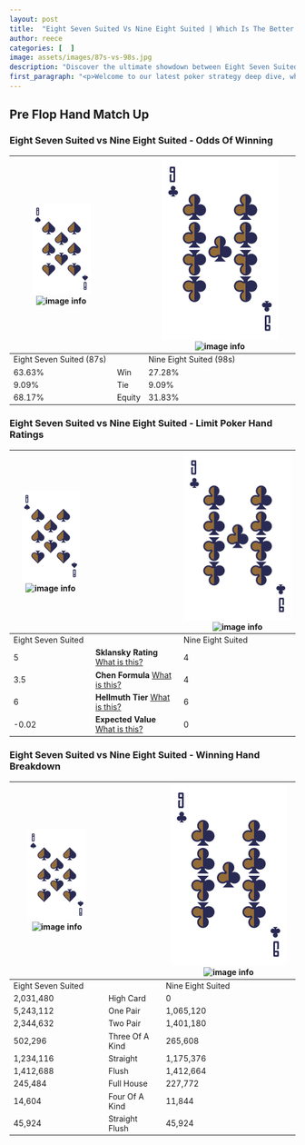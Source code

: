 ```yaml
---
layout: post
title:  "Eight Seven Suited Vs Nine Eight Suited | Which Is The Better Hand In Poker? A Complete Guide"
author: reece
categories: [  ]
image: assets/images/87s-vs-98s.jpg
description: "Discover the ultimate showdown between Eight Seven Suited and Nine Eight Suited in poker! Uncover the odds, strategies, and scenarios where one hand triumphs over the other. Get ready to up your poker game with this thrilling analysis."
first_paragraph: "<p>Welcome to our latest poker strategy deep dive, where we're pitting two distinct hands against each other in a high-stakes showdown: Eight Seven Suited vs Nine Eight Suited.</p><p>In the dynamic world of poker, every decision counts, and knowing which hand holds the upper hand is key to your success at the table.</p><p>In this article, we'll dissect these two hands, explore the scenarios where one dominates the other, and equip you with the knowledge to make strategic choices that can tip the odds in your favor.</p><p>Get ready to unravel the intriguing dynamics of these poker hands and elevate your game to new heights.</p>"
---
```




[comment]: # (sp0)

## Pre Flop Hand Match Up

<div class="table hand-ratings" markdown="1"> 



### Eight Seven Suited vs Nine Eight Suited - Odds Of Winning


    
| ![image info](assets/images/hand1/8.png) ![image info](assets/images/hand1/7s.png) |  | ![image info](assets/images/hand2/9.png) ![image info](assets/images/hand2/8s.png) |
| -------- | -------- | -------- |
| Eight Seven Suited (87s) |  | Nine Eight Suited (98s) |
| 63.63% | Win | 27.28% |
| 9.09% | Tie | 9.09% |
| 68.17% | Equity | 31.83% |




[comment]: # (sp1)



### Eight Seven Suited vs Nine Eight Suited - Limit Poker Hand Ratings


    
| ![image info](assets/images/hand1/8.png) ![image info](assets/images/hand1/7s.png) |  | ![image info](assets/images/hand2/9.png) ![image info](assets/images/hand2/8s.png) |
| -------- | -------- | -------- |
| Eight Seven Suited |  | Nine Eight Suited |
| 5 | **Sklansky Rating** [What is this?](/sklansky-rating-explained) | 4 |
| 3.5 | **Chen Formula** [What is this?](/chen-formula-explained) | 4 |
| 6 | **Hellmuth Tier** [What is this?](/Hellmuth-tier-explained) | 6 |
| -0.02 | **Expected Value** [What is this?](/expected-value-explained) | 0 |




[comment]: # (sp2)



### Eight Seven Suited vs Nine Eight Suited - Winning Hand Breakdown


    
| ![image info](assets/images/hand1/8.png) ![image info](assets/images/hand1/7s.png) |  | ![image info](assets/images/hand2/9.png) ![image info](assets/images/hand2/8s.png) |
| -------- | -------- | -------- |
| Eight Seven Suited |  | Nine Eight Suited |
| 2,031,480 | High Card | 0 |
| 5,243,112 | One Pair | 1,065,120 |
| 2,344,632 | Two Pair | 1,401,180 |
| 502,296 | Three Of A Kind | 265,608 |
| 1,234,116 | Straight | 1,175,376 |
| 1,412,688 | Flush | 1,412,664 |
| 245,484 | Full House | 227,772 |
| 14,604 | Four Of A Kind | 11,844 |
| 45,924 | Straight Flush | 45,924 |




[comment]: # (sp3)



</div>

[comment]: # (sp4)



[comment]: # (sp5)

